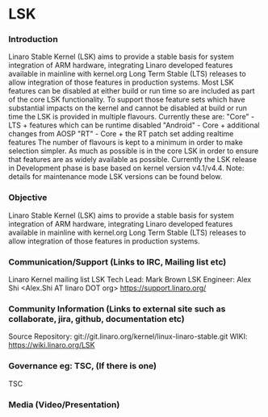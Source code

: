 # LSK

### Introduction
Linaro Stable Kernel (LSK) aims to provide a stable basis for system integration of ARM hardware, integrating Linaro developed features available in mainline with kernel.org Long Term Stable (LTS) releases to allow integration of those features in production systems. 
Most LSK features can be disabled at either build or run time so are included as part of the core LSK functionality. To support those feature sets which have substantial impacts on the kernel and cannot be disabled at build or run time the LSK is provided in multiple flavours. Currently these are: 
"Core" - LTS + features which can be runtime disabled 
"Android" - Core + additional changes from AOSP
"RT" - Core + the RT patch set adding realtime features 
The number of flavours is kept to a minimum in order to make selection simpler. As much as possible is in the core LSK in order to ensure that features are as widely available as possible. 
Currently the LSK release in Development phase is base based on kernel version v4.1/v4.4. Note: details for maintenance mode LSK versions can be found below. 

### Objective
Linaro Stable Kernel (LSK) aims to provide a stable basis for system integration of ARM hardware, integrating Linaro developed features available in mainline with kernel.org Long Term Stable (LTS) releases to allow integration of those features in production systems. 

### Communication/Support (Links to IRC, Mailing list etc)
Linaro Kernel mailing list <linaro-kernel AT lists DOT linaro DOT org>
LSK Tech Lead: Mark Brown <broonie AT linaro DOT org>
LSK Engineer: Alex Shi <Alex.Shi AT linaro DOT org>
https://support.linaro.org/

### Community Information (Links to external site such as collaborate, jira, github, documentation etc)
Source Repository: git://git.linaro.org/kernel/linux-linaro-stable.git 
WIKI: https://wiki.linaro.org/LSK

### Governance eg: TSC, (If there is one)
TSC

### Media (Video/Presentation)

